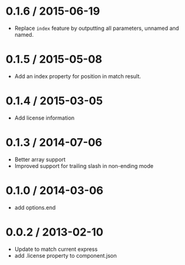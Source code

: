 0.1.6 / 2015-06-19
==================

  * Replace `index` feature by outputting all parameters, unnamed and named.

0.1.5 / 2015-05-08
==================

  * Add an index property for position in match result.

0.1.4 / 2015-03-05
==================

  * Add license information

0.1.3 / 2014-07-06
==================

  * Better array support
  * Improved support for trailing slash in non-ending mode

0.1.0 / 2014-03-06
==================

  * add options.end

0.0.2 / 2013-02-10
==================

  * Update to match current express
  * add .license property to component.json

